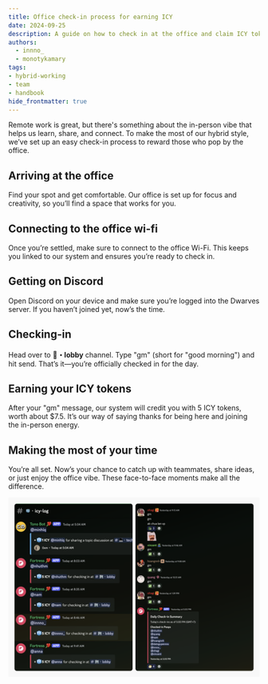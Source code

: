 ```yaml
---
title: Office check-in process for earning ICY
date: 2024-09-25
description: A guide on how to check in at the office and claim ICY token rewards.
authors: 
  - innno_
  - monotykamary
tags: 
- hybrid-working
- team
- handbook
hide_frontmatter: true
---
```


Remote work is great, but there's something about the in-person vibe that helps us learn, share, and connect. To make the most of our hybrid style, we’ve set up an easy check-in process to reward those who pop by the office.

## Arriving at the office
Find your spot and get comfortable. Our office is set up for focus and creativity, so you’ll find a space that works for you.

## Connecting to the office wi-fi
Once you’re settled, make sure to connect to the office Wi-Fi. This keeps you linked to our system and ensures you’re ready to check in.

## Getting on Discord
Open Discord on your device and make sure you’re logged into the Dwarves server. If you haven’t joined yet, now’s the time.

## Checking-in
Head over to **🏢・lobby** channel. Type "gm" (short for "good morning") and hit send. That’s it—you’re officially checked in for the day.

## Earning your ICY tokens
After your "gm" message, our system will credit you with 5 ICY tokens, worth about $7.5. It’s our way of saying thanks for being here and joining the in-person energy.

## Making the most of your time
You’re all set. Now’s your chance to catch up with teammates, share ideas, or just enjoy the office vibe. These face-to-face moments make all the difference.

![](assets/check-in-earn-icy.png)